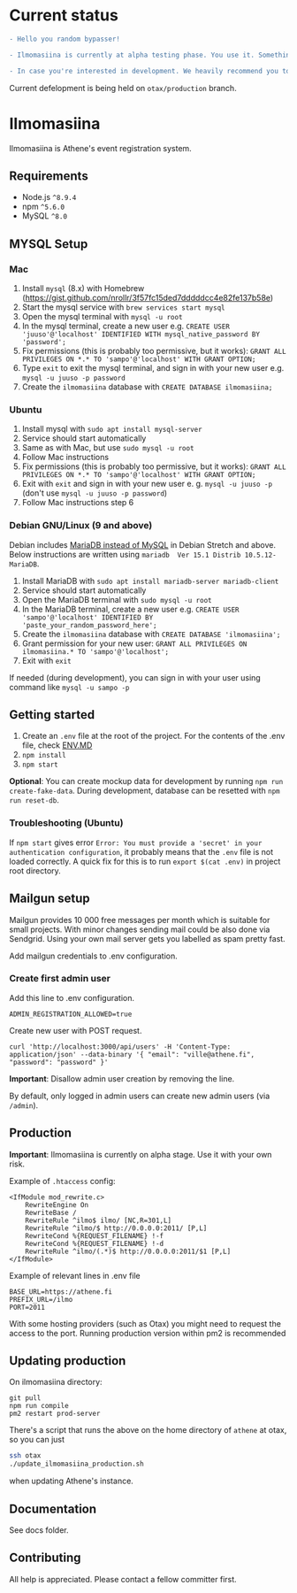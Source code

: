 # Current status

```diff
- Hello you random bypasser! 

- Ilmomasiina is currently at alpha testing phase. You use it. Something breaks? You fix it.

- In case you're interested in development. We heavily recommend you to contact @peksi

```

Current defelopment is being held on `otax/production` branch.


# Ilmomasiina

Ilmomasiina is Athene's event registration system.

## Requirements

- Node.js `^8.9.4`
- npm `^5.6.0`
- MySQL `^8.0`

## MYSQL Setup
### Mac
1. Install `mysql` (8.x) with Homebrew (https://gist.github.com/nrollr/3f57fc15ded7dddddcc4e82fe137b58e)
2. Start the mysql service with `brew services start mysql`
3. Open the mysql terminal with `mysql -u root`
4. In the mysql terminal, create a new user e.g. `CREATE USER 'juuso'@'localhost' IDENTIFIED WITH mysql_native_password BY 'password';`
5. Fix permissions (this is probably too permissive, but it works): `GRANT ALL PRIVILEGES ON *.* TO 'sampo'@'localhost' WITH GRANT OPTION;`
6. Type `exit` to exit the mysql terminal, and sign in with your new user e.g. `mysql -u juuso -p password`
7. Create the `ilmomasiina` database with `CREATE DATABASE ilmomasiina;`

### Ubuntu
1. Install mysql with `sudo apt install mysql-server`
2. Service should start automatically
3. Same as with Mac, but use `sudo mysql -u root`
4. Follow Mac instructions
5. Fix permissions (this is probably too permissive, but it works): `GRANT ALL PRIVILEGES ON *.* TO 'sampo'@'localhost' WITH GRANT OPTION;`
6. Exit with `exit` and sign in with your new user e. g. `mysql -u juuso -p` (don't use `mysql -u juuso -p password`)
7. Follow Mac instructions step 6 

### Debian GNU/Linux (9 and above)
Debian includes [MariaDB instead of MySQL](https://wiki.debian.org/MySql) in Debian Stretch and above.
Below instructions are written using `mariadb  Ver 15.1 Distrib 10.5.12-MariaDB`.

1. Install MariaDB with `sudo apt install mariadb-server mariadb-client`
2. Service should start automatically
3. Open the MariaDB terminal with `sudo mysql -u root`
4. In the MariaDB terminal, create a new user e.g. `CREATE USER 'sampo'@'localhost' IDENTIFIED BY 'paste_your_random_password_here';`
5. Create the `ilmomasiina` database with `CREATE DATABASE 'ilmomasiina';`
6. Grant permission for your new user: `GRANT ALL PRIVILEGES ON ilmomasiina.* TO 'sampo'@'localhost';`
7. Exit with `exit`

If needed (during development), you can sign in with your user using command like `mysql -u sampo -p`

## Getting started

1. Create an `.env` file at the root of the project. For the contents of the .env file, check [ENV.MD](./ENV.MD)
2. `npm install`
3. `npm start`

**Optional**: You can create mockup data for development by running `npm run create-fake-data`. During development, database can be resetted with `npm run reset-db`.

### Troubleshooting (Ubuntu)
If `npm start` gives error `Error: You must provide a 'secret' in your authentication configuration`, it probably means that the `.env` file is not loaded correctly. A quick fix for this is to run `export $(cat .env)` in project root directory.

## Mailgun setup

Mailgun provides 10 000 free messages per month which is suitable for small projects. With minor changes sending mail could be also done via Sendgrid. Using your own mail server gets you labelled as spam pretty fast.

Add mailgun credentials to .env configuration.

### Create first admin user

Add this line to .env configuration.

```
ADMIN_REGISTRATION_ALLOWED=true
```

Create new user with POST request.

```
curl 'http://localhost:3000/api/users' -H 'Content-Type: application/json' --data-binary '{ "email": "ville@athene.fi", "password": "password" }'
```

**Important**: Disallow admin user creation by removing the line.

By default, only logged in admin users can create new admin users (via `/admin`).

## Production

**Important**: Ilmomasiina is currently on alpha stage. Use it with your own risk.

Example of `.htaccess` config:

```
<IfModule mod_rewrite.c>
    RewriteEngine On
    RewriteBase /
    RewriteRule ^ilmo$ ilmo/ [NC,R=301,L]
    RewriteRule ^ilmo/$ http://0.0.0.0:2011/ [P,L]
    RewriteCond %{REQUEST_FILENAME} !-f
    RewriteCond %{REQUEST_FILENAME} !-d
    RewriteRule ^ilmo/(.*)$ http://0.0.0.0:2011/$1 [P,L]
</IfModule>
```

Example of relevant lines in .env file

```
BASE_URL=https://athene.fi
PREFIX_URL=/ilmo
PORT=2011
```

With some hosting providers (such as Otax) you might need to request the access to the port.
Running production version within pm2 is recommended

## Updating production
On ilmomasiina directory:

```
git pull
npm run compile
pm2 restart prod-server
```

There's a script that runs the above on the home directory of `athene` at otax, so you can just

```zsh
ssh otax
./update_ilmomasiina_production.sh
```

when updating Athene's instance.

## Documentation

See docs folder.

## Contributing

All help is appreciated. Please contact a fellow committer first.
